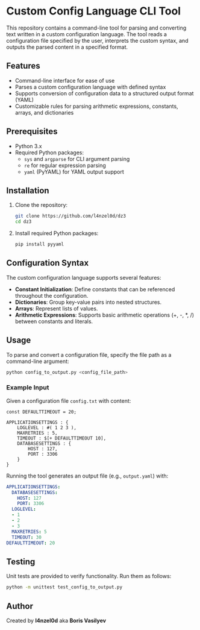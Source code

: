 # Custom Config Language CLI Tool

This repository contains a command-line tool for parsing and converting text written in a custom configuration language. The tool reads a configuration file specified by the user, interprets the custom syntax, and outputs the parsed content in a specified format.

## Features

- Command-line interface for ease of use
- Parses a custom configuration language with defined syntax
- Supports conversion of configuration data to a structured output format (YAML)
- Customizable rules for parsing arithmetic expressions, constants, arrays, and dictionaries

## Prerequisites

- Python 3.x
- Required Python packages:
  - `sys` and `argparse` for CLI argument parsing
  - `re` for regular expression parsing
  - `yaml` (PyYAML) for YAML output support

## Installation

1. Clone the repository:
   ```bash
   git clone https://github.com/l4nzel0d/dz3
   cd dz3
   ```

2. Install required Python packages:
   ```bash
   pip install pyyaml
   ```

## Configuration Syntax

The custom configuration language supports several features:

- **Constant Initialization**: Define constants that can be referenced throughout the configuration.
- **Dictionaries**: Group key-value pairs into nested structures.
- **Arrays**: Represent lists of values.
- **Arithmetic Expressions**: Supports basic arithmetic operations (+, -, *, /) between constants and literals.

## Usage

To parse and convert a configuration file, specify the file path as a command-line argument:

```bash
python config_to_output.py <config_file_path>
```

### Example Input

Given a configuration file `config.txt` with content:

```plaintext
const DEFAULTTIMEOUT = 20;

APPLICATIONSETTINGS : {
    LOGLEVEL : #( 1 2 3 ),
    MAXRETRIES : 5,
    TIMEOUT : $[+ DEFAULTTIMEOUT 10],
    DATABASESETTINGS : {
        HOST : 127,
        PORT : 3306
    }
}
```

Running the tool generates an output file (e.g., `output.yaml`) with:

```yaml
APPLICATIONSETTINGS:
  DATABASESETTINGS:
    HOST: 127
    PORT: 3306
  LOGLEVEL:
  - 1
  - 2
  - 3
  MAXRETRIES: 5
  TIMEOUT: 30
DEFAULTTIMEOUT: 20
```

## Testing

Unit tests are provided to verify functionality. Run them as follows:

```bash
python -m unittest test_config_to_output.py
```

## Author

Created by **l4nzel0d** aka **Boris Vasilyev**

